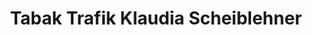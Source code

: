---
title: "Tabak Trafik Klaudia Scheiblehner"
url: /weyer/tabak-trafik-klaudia-scheiblehner/
shop: Tabak
---